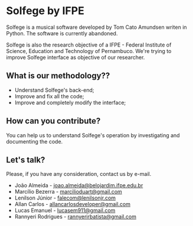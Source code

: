 # Solfege by IFPE
Solfege is a musical software developed by Tom Cato Amundsen writen in Python.
The software is currently abandoned.

Solfege is also the research objective of a IFPE - Federal Institute of Science, Education and Technology of Pernambuco.
We're trying to improve Solfege interface as objective of our researcher.

## What is our methodology??
- Understand Solfege's back-end;
- Improve and fix all the code;
- Improve and completely modify the interface;

## How can you contribute?
You can help us to understand Solfege's operation by investigating and documenting the code.

## Let's talk?
Please, if you have any consideration, contact us by e-mail.

 - João Almeida - joao.almeida@belojardim.ifpe.edu.br
 - Marcílio Bezerra - marcilioduart@gmail.com
 - Lenilson Júnior - falecom@lenilsonjr.com
 - Allan Carlos - allancarlosdeveloper@gmail.com
 - Lucas Emanuel - lucasem911@gmail.com
 - Rannyeri Rodrigues - rannyerirbatista@gmail.com
